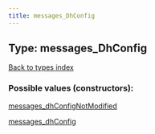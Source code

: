 ```yaml
---
title: messages_DhConfig
---
```

## Type: messages\_DhConfig  
[Back to types index](index.md)



### Possible values (constructors):

[messages\_dhConfigNotModified](../constructors/messages_dhConfigNotModified.md)  

[messages\_dhConfig](../constructors/messages_dhConfig.md)  

